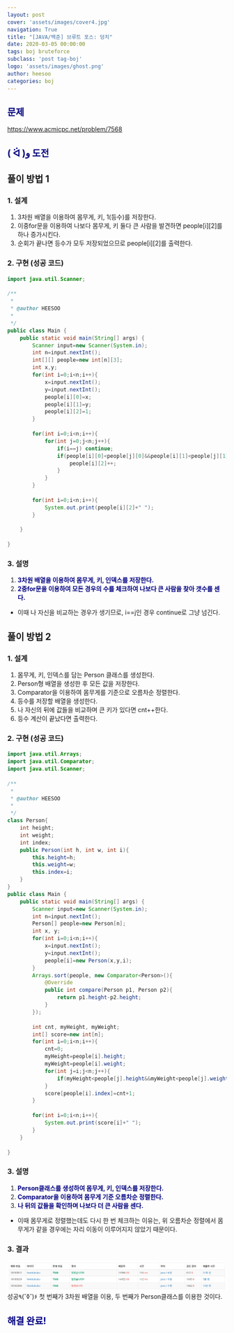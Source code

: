 ```yaml
---
layout: post
cover: 'assets/images/cover4.jpg'
navigation: True
title: "[JAVA/백준] 브루트 포스: 덩치"
date: 2020-03-05 00:00:00
tags: boj bruteforce
subclass: 'post tag-boj'
logo: 'assets/images/ghost.png'
author: heesoo
categories: boj
---
```

## <span style="color:navy">문제</span>
<https://www.acmicpc.net/problem/7568>

## <span style="color:navy">( ᐛ )و 도전</span>

## 풀이 방법 1

### 1. 설계
1. 3차원 배열을 이용하여 몸무게, 키, 1(등수)를 저장한다.
2. 이중for문을 이용하여 나보다 몸무게, 키 둘다 큰 사람을 발견하면 people[i][2]를 하나 증가시킨다.
3. 순회가 끝나면 등수가 모두 저장되었으므로 people[i][2]를 출력한다.

### 2. 구현 (성공 코드)
```java
import java.util.Scanner;

/**
 * 
 * @author HEESOO
 *
 */
public class Main {
	public static void main(String[] args) {
		Scanner input=new Scanner(System.in);
		int n=input.nextInt();
		int[][] people=new int[n][3];
		int x,y;
		for(int i=0;i<n;i++){
			x=input.nextInt();
			y=input.nextInt();
			people[i][0]=x;
			people[i][1]=y;
			people[i][2]=1;
		}
		
		for(int i=0;i<n;i++){
			for(int j=0;j<n;j++){
				if(i==j) continue;
				if(people[i][0]<people[j][0]&&people[i][1]<people[j][1]){
					people[i][2]++;
				}
			}
		}
		
		for(int i=0;i<n;i++){
			System.out.print(people[i][2]+" ");
		}
		
	}
	
}

 ```

### 3. 설명
1. **<span style="color:navy">3차원 배열을 이용하여 몸무게, 키, 인덱스를 저장한다.</span>**
2. **<span style="color:navy">2중for문을 이용하여 모든 경우의 수를 체크하여 나보다 큰 사람을 찾아 갯수를 센다.</span>**
- 이때 나 자신을 비교하는 경우가 생기므로, i==j인 경우 continue로 그냥 넘긴다.

## 풀이 방법 2

### 1. 설계
1. 몸무게, 키, 인덱스를 담는 Person 클래스를 생성한다.
2. Person형 배열을 생성한 후 모든 값을 저장한다.
3. Comparator을 이용하여 몸무게를 기준으로 오름차순 정렬한다.
4. 등수를 저장할 배열을 생성한다.
5. 나 자신의 뒤에 값들을 비교하며 큰 키가 있다면 cnt++한다.
6. 등수 계산이 끝났다면 출력한다.

### 2. 구현 (성공 코드)
```java
import java.util.Arrays;
import java.util.Comparator;
import java.util.Scanner;

/**
 * 
 * @author HEESOO
 *
 */
class Person{
	int height;
	int weight;
	int index;
	public Person(int h, int w, int i){
		this.height=h;
		this.weight=w;
		this.index=i;
	}
}
public class Main {
	public static void main(String[] args) {
		Scanner input=new Scanner(System.in);
		int n=input.nextInt();
		Person[] people=new Person[n];
		int x, y;
		for(int i=0;i<n;i++){
			x=input.nextInt();
			y=input.nextInt();
			people[i]=new Person(x,y,i);
		}
		Arrays.sort(people, new Comparator<Person>(){
			@Override
			public int compare(Person p1, Person p2){
				return p1.height-p2.height;
			}
		});
		
		int cnt, myHeight, myWeight;
		int[] score=new int[n];
		for(int i=0;i<n;i++){
			cnt=0;
			myHeight=people[i].height;
			myWeight=people[i].weight;
			for(int j=i;j<n;j++){
				if(myHeight<people[j].height&&myWeight<people[j].weight) cnt++;
			}
			score[people[i].index]=cnt+1;
		}
		
		for(int i=0;i<n;i++){
			System.out.print(score[i]+" ");
		}
	}
	
}

 ```

### 3. 설명
1. **<span style="color:navy">Person클래스를 생성하여 몸무게, 키, 인덱스를 저장한다.</span>**
2. **<span style="color:navy">Comparator을 이용하여 몸무게 기준 오름차순 정렬한다.</span>**
3. **<span style="color:navy">나 뒤의 값들을 확인하며 나보다 더 큰 사람을 센다.</span>**
- 이때 몸무게로 정렬했는데도 다시 한 번 체크하는 이유는, 위 오름차순 정렬에서 몸무게가 같을 경우에는 자리 이동이 이루어지지 않았기 때문이다.

### 3. 결과
![실행결과](./assets/images/200305_3.PNG)
성공٩(˘◊˘)۶
첫 번째가 3차원 배열을 이용, 두 번째가 Person클래스를 이용한 것이다.

## <span style="color:navy">해결 완료!</span>

